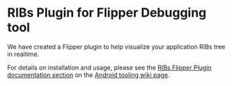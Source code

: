 # RIBs Plugin for Flipper Debugging tool

We have created a Flipper plugin to help visualize your application RIBs tree in realtime.

For details on installation and usage, please see the [RIBs Flipper Plugin documentation section](https://github.com/uber/RIBs/wiki/Android-Tooling#ribs-flipper-plugin-for-android) on the [Android tooling wiki page](https://github.com/uber/RIBs/wiki/Android-Tooling).
